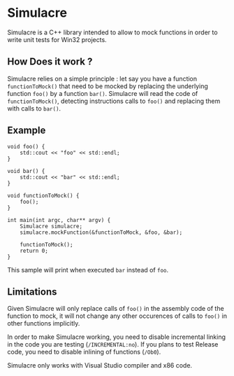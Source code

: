# Simulacre

Simulacre is a C++ library intended to allow to mock functions in order to write unit tests for Win32 projects.


## How Does it work ?

Simulacre relies on a simple principle : let say you have a function `functionToMock()` that need to be mocked by replacing the underlying function `foo()` by a function `bar()`.
Simulacre will read the code of `functionToMock()`, detecting instructions calls to `foo()` and replacing them with calls to `bar()`.


## Example

```
void foo() {
	std::cout << "foo" << std::endl;
}

void bar() {
	std::cout << "bar" << std::endl;
}

void functionToMock() {
	foo();
}

int main(int argc, char** argv) {
	Simulacre simulacre;
	simulacre.mockFunction(&functionToMock, &foo, &bar);

	functionToMock();
	return 0;
}
```

This sample will print when executed `bar` instead of `foo`.


## Limitations

Given Simulacre will only replace calls of `foo()` in the assembly code of the function to mock, it will not change any other occurences of calls to `foo()` in other functions implicitly.

In order to make Simulacre working, you need to disable incremental linking in the code you are testing (`/INCREMENTAL:no`). If you plans to test Release code, you need to disable inlining of functions (`/Ob0`).

Simulacre only works with Visual Studio compiler and x86 code.